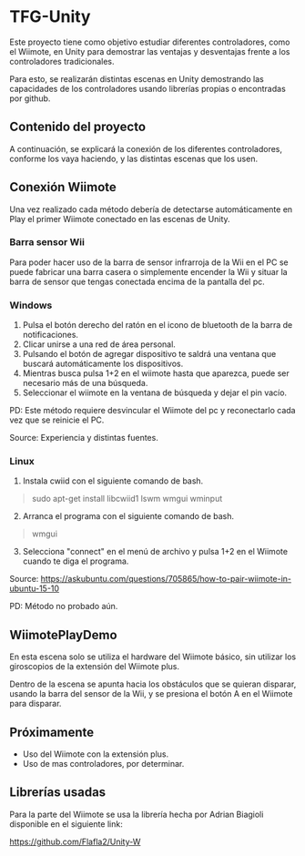 TFG-Unity
==

Este proyecto tiene como objetivo estudiar diferentes controladores, como el Wiimote, en Unity para demostrar las ventajas y desventajas frente a los controladores tradicionales.

Para esto, se realizarán distintas escenas en Unity demostrando las capacidades de los controladores usando librerías propias o encontradas por github.

## Contenido del proyecto

A continuación, se explicará la conexión de los diferentes controladores, conforme los vaya haciendo, y las distintas escenas que los usen.

## Conexión Wiimote

Una vez realizado cada método debería de detectarse automáticamente en Play el primer Wiimote conectado en las escenas de Unity.

### Barra sensor Wii

Para poder hacer uso de la barra de sensor infrarroja de la Wii en el PC se puede fabricar una barra casera o simplemente encender la Wii y situar la barra de sensor que tengas conectada encima de la pantalla del pc.

### Windows

1. Pulsa el botón derecho del ratón en el icono de bluetooth de la barra de notificaciones.
2. Clicar unirse a una red de área personal.
3. Pulsando el botón de agregar dispositivo te saldrá una ventana que buscará automáticamente los dispositivos.
4. Mientras busca pulsa 1+2 en el wiimote hasta que aparezca, puede ser necesario más de una búsqueda.
5. Seleccionar el wiimote en la ventana de búsqueda y dejar el pin vacío.

PD: Este método requiere desvincular el Wiimote del pc y reconectarlo cada vez que se reinicie el PC.

Source: Experiencia y distintas fuentes.

### Linux

1. Instala cwiid con el siguiente comando de bash.
> sudo apt-get install libcwiid1 lswm wmgui wminput

2. Arranca el programa con el siguiente comando de bash.
> wmgui

3. Selecciona "connect" en el menú de archivo y pulsa 1+2 en el Wiimote cuando te diga el programa.

Source: https://askubuntu.com/questions/705865/how-to-pair-wiimote-in-ubuntu-15-10

PD: Método no probado aún.

## WiimotePlayDemo

En esta escena solo se utiliza el hardware del Wiimote básico, sin utilizar los giroscopios de la extensión del Wiimote plus.

Dentro de la escena se apunta hacia los obstáculos que se quieran disparar, usando la barra del sensor de la Wii, y se presiona el botón A en el Wiimote para disparar.

## Próximamente

* Uso del Wiimote con la extensión plus.
* Uso de mas controladores, por determinar.

## Librerías usadas

Para la parte del Wiimote se usa la librería hecha por Adrian Biagioli disponible en el siguiente link:

https://github.com/Flafla2/Unity-W
